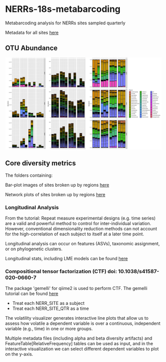 # NERRs-18s-metabarcoding
Metabarcoding analysis for NERRs sites sampled quarterly 

Metadata for all sites [here](metadata.tsv)

## OTU Abundance 

![gulf](https://github.com/jthmiller/NERRs-18s-metabarcoding/blob/main/images/sample-plots/gulf-barplots-sample.png?raw=true)


## Core diversity metrics 

The folders containing:  

Bar-plot images of sites broken up by regions [here](images/barplots)  

Network plots of sites broken up by regions [here](images/network-plots/)  


### Longitudinal Analysis
From the tutorial: Repeat measure experimental designs (e.g. time series) are a valid and powerful method to control for inter-individual variation. However, conventional dimensionality reduction methods can not account for the high-correlation of each subject to itself at a later time point. 

Longitudinal analysis can occur on features (ASVs), taxonomic assignment, or on phylogenetic clusters. 

Longitudinal stats, including LME models can be found [here](https://docs.qiime2.org/2020.2/tutorials/longitudinal/)

### Compositional tensor factorization (CTF)  doi: 10.1038/s41587-020-0660-7
The package 'gemelli' for qiime2 is used to perform CTF.  The gemelli tutorial can be found [here](https://github.com/biocore/gemelli/blob/master/ipynb/tutorials/IBD-Tutorial-QIIME2-CLI.md)

- Treat each NERR_SITE as a subject
- Treat each NERR_SITE_QTR as a time

The volatility visualizer generates interactive line plots that allow us to assess how volatile a dependent variable is over a continuous, independent variable (e.g., time) in one or more groups. 

Multiple metadata files (including alpha and beta diversity artifacts) and FeatureTable[RelativeFrequency] tables can be used as input, and in the interactive visualization we can select different dependent variables to plot on the y-axis.





